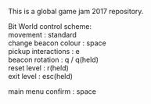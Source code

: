 This is a global game jam 2017 repository.

Bit World control scheme:  
  movement  : standard  
  change beacon colour  : space  
  pickup interactions : e  
  beacon rotation : q / q(held)  
  reset level : r(held)  
  exit level  : esc(held)  
    
  main menu confirm : space  
